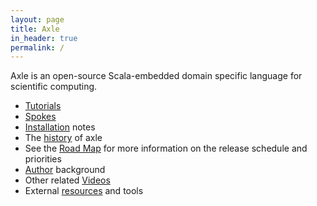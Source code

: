 ```yaml
---
layout: page
title: Axle
in_header: true
permalink: /
---
```


Axle is an open-source Scala-embedded domain specific language for scientific computing.

* [Tutorials](/tutorial/)
* [Spokes](/spokes/)
* [Installation](/chapter/installation/) notes
* The [history](/history/) of axle
* See the [Road Map](/road_map/) for more information on the release schedule and priorities
* [Author](/author/) background
* Other related [Videos](/videos/)
* External [resources](/resources/) and tools

